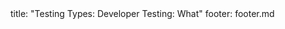 <frontmatter>
title: "Testing Types: Developer Testing: What"
footer: footer.md
</frontmatter>

<include src="unit-inPage-asFlat.md" boilerplate />